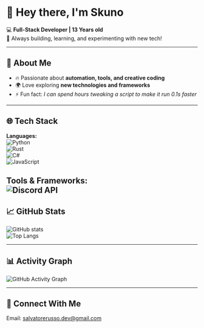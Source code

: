 # 👋 Hey there, I'm **Skuno**  

💻 **Full-Stack Developer | 13 Years old**  
🚀 Always building, learning, and experimenting with new tech!  

---

## 🌟 About Me  
- 🔥 Passionate about **automation, tools, and creative coding**  
- 🌍 Love exploring **new technologies and frameworks**  
- ⚡ Fun fact: *I can spend hours tweaking a script to make it run 0.1s faster*    

---

## 🌐 Tech Stack  

**Languages:**  
![Python](https://img.shields.io/badge/-Python-3776AB?logo=python&logoColor=white&style=flat)  
![Rust](https://img.shields.io/badge/-Rust-F7DF1E?logo=rust&logoColor=black&style=flat)  
![C#](https://img.shields.io/badge/-C%23-239120?logo=c-sharp&logoColor=white&style=flat)  
![JavaScript](https://img.shields.io/badge/-JavaScript-F7DF1E?logo=javascript&logoColor=black&style=flat)


**Tools & Frameworks:**  
![Discord API](https://img.shields.io/badge/-Discord%20API-5865F2?logo=discord&logoColor=white&style=flat)  
---

## 📈 GitHub Stats  

![GitHub stats](https://github-readme-stats.vercel.app/api?username=skun0&show_icons=true&theme=radical)  
![Top Langs](https://github-readme-stats.vercel.app/api/top-langs/?username=skun0&layout=compact&theme=radical)  

---

## 📊 Activity Graph  

![GitHub Activity Graph](https://github-readme-activity-graph.vercel.app/graph?username=skun0&theme=react-dark)  

---

## 🔗 Connect With Me  
Email: salvatorerusso.dev@gmail.com
